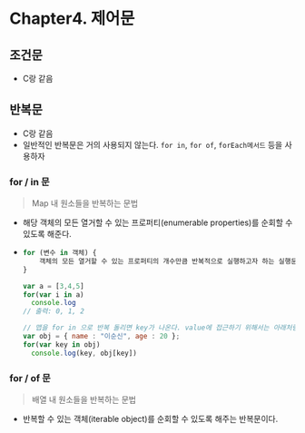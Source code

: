 # Chapter4. 제어문

## 조건문

* C랑 같음

## 반복문

* C랑 같음
* 일반적인 반복문은 거의 사용되지 않는다. `for in`, `for of`, `forEach메서드` 등을 사용하자

### for / in 문

> Map 내 원소들을 반복하는 문법

* 해당 객체의 모든 열거할 수 있는 프로퍼티\(enumerable properties\)를 순회할 수 있도록 해준다.
* ```javascript
  for (변수 in 객체) {
      객체의 모든 열거할 수 있는 프로퍼티의 개수만큼 반복적으로 실행하고자 하는 실행문;
  }

  var a = [3,4,5]
  for(var i in a)
    console.log
  // 출력: 0, 1, 2

  // 맵을 for in 으로 반복 돌리면 key가 나온다. value에 접근하기 위해서는 아래처럼
  var obj = { name : "이순신", age : 20 };
  for(var key in obj)
    console.log(key, obj[key])
  ```

### for / of 문

> 배열 내 원소들을 반복하는 문법

* 반복할 수 있는 객체\(iterable object\)를 순회할 수 있도록 해주는 반복문이다.

